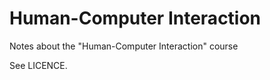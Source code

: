 Human-Computer Interaction
=======

Notes about the "Human-Computer Interaction" course 

See LICENCE.
